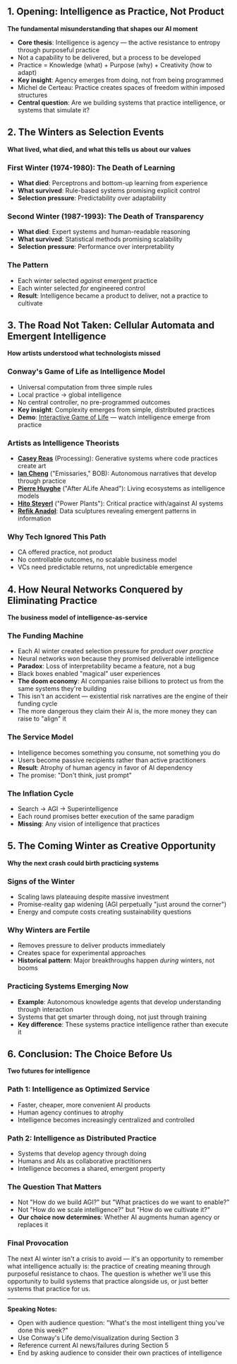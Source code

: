 ## 1. Opening: Intelligence as Practice, Not Product
**The fundamental misunderstanding that shapes our AI moment**

- **Core thesis**: Intelligence is agency — the active resistance to entropy through purposeful practice
- Not a capability to be delivered, but a process to be developed
- Practice = Knowledge (what) + Purpose (why) + Creativity (how to adapt)
- **Key insight**: Agency emerges from doing, not from being programmed
- Michel de Certeau: Practice creates spaces of freedom within imposed structures
- **Central question**: Are we building systems that practice intelligence, or systems that simulate it?

## 2. The Winters as Selection Events
**What lived, what died, and what this tells us about our values**

### First Winter (1974-1980): The Death of Learning
- **What died**: Perceptrons and bottom-up learning from experience
- **What survived**: Rule-based systems promising explicit control
- **Selection pressure**: Predictability over adaptability

### Second Winter (1987-1993): The Death of Transparency  
- **What died**: Expert systems and human-readable reasoning
- **What survived**: Statistical methods promising scalability
- **Selection pressure**: Performance over interpretability

### The Pattern
- Each winter selected *against* emergent practice
- Each winter selected *for* engineered control
- **Result**: Intelligence became a product to deliver, not a practice to cultivate

## 3. The Road Not Taken: Cellular Automata and Emergent Intelligence
**How artists understood what technologists missed**

### Conway's Game of Life as Intelligence Model
- Universal computation from three simple rules
- Local practice → global intelligence
- No central controller, no pre-programmed outcomes
- **Key insight**: Complexity emerges from simple, distributed practices
- **Demo**: [Interactive Game of Life](https://playgameoflife.com/) — watch intelligence emerge from practice

### Artists as Intelligence Theorists
- **[Casey Reas](http://reas.com/)** (Processing): Generative systems where code practices create art
- **[Ian Cheng](http://iancheng.com/)** ("Emissaries," BOB): Autonomous narratives that develop through practice
- **[Pierre Huyghe](https://www.mariangoodman.com/artists/pierre-huyghe)** ("After ALife Ahead"): Living ecosystems as intelligence models
- **[Hito Steyerl](https://www.davidzwirner.com/artists/hito-steyerl)** ("Power Plants"): Critical practice with/against AI systems
- **[Refik Anadol](https://refikanadol.com/)**: Data sculptures revealing emergent patterns in information

### Why Tech Ignored This Path
- CA offered practice, not product
- No controllable outcomes, no scalable business model
- VCs need predictable returns, not unpredictable emergence

## 4. How Neural Networks Conquered by Eliminating Practice
**The business model of intelligence-as-service**

### The Funding Machine
- Each AI winter created selection pressure for *product over practice*
- Neural networks won because they promised deliverable intelligence
- **Paradox**: Loss of interpretability became a feature, not a bug
- Black boxes enabled "magical" user experiences
- **The doom economy**: AI companies raise billions to protect us from the same systems they're building
- This isn't an accident — existential risk narratives are the engine of their funding cycle
- The more dangerous they claim their AI is, the more money they can raise to "align" it

### The Service Model
- Intelligence becomes something you consume, not something you do
- Users become passive recipients rather than active practitioners
- **Result**: Atrophy of human agency in favor of AI dependency
- The promise: "Don't think, just prompt"

### The Inflation Cycle
- Search → AGI → Superintelligence
- Each round promises better execution of the same paradigm
- **Missing**: Any vision of intelligence that practices

## 5. The Coming Winter as Creative Opportunity
**Why the next crash could birth practicing systems**

### Signs of the Winter
- Scaling laws plateauing despite massive investment
- Promise-reality gap widening (AGI perpetually "just around the corner")
- Energy and compute costs creating sustainability questions

### Why Winters are Fertile
- Removes pressure to deliver products immediately
- Creates space for experimental approaches
- **Historical pattern**: Major breakthroughs happen *during* winters, not booms

### Practicing Systems Emerging Now
- **Example**: Autonomous knowledge agents that develop understanding through interaction
- Systems that get smarter through doing, not just through training
- **Key difference**: These systems practice intelligence rather than execute it

## 6. Conclusion: The Choice Before Us
**Two futures for intelligence**

### Path 1: Intelligence as Optimized Service
- Faster, cheaper, more convenient AI products
- Human agency continues to atrophy
- Intelligence becomes increasingly centralized and controlled

### Path 2: Intelligence as Distributed Practice  
- Systems that develop agency through doing
- Humans and AIs as collaborative practitioners
- Intelligence becomes a shared, emergent property

### The Question That Matters
- Not "How do we build AGI?" but "What practices do we want to enable?"
- Not "How do we scale intelligence?" but "How do we cultivate it?"
- **Our choice now determines**: Whether AI augments human agency or replaces it

### Final Provocation
The next AI winter isn't a crisis to avoid — it's an opportunity to remember what intelligence actually is: the practice of creating meaning through purposeful resistance to chaos. The question is whether we'll use this opportunity to build systems that practice alongside us, or just better systems that practice for us.

---

**Speaking Notes:**
- Open with audience question: "What's the most intelligent thing you've done this week?" 
- Use Conway's Life demo/visualization during Section 3
- Reference current AI news/failures during Section 5
- End by asking audience to consider their own practices of intelligence